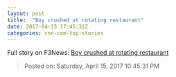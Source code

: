 ```yaml
---
layout: post
title:  "Boy crushed at rotating restaurant"
date: 2017-04-15 17:45:31Z
categories: cnn-com-top-stories
---
```





Full story on F3News: [Boy crushed at rotating restaurant](http://www.f3nws.com/n/RQhVAH)

> Posted on: Saturday, April 15, 2017 10:45:31 PM
